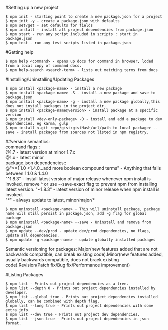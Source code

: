 #Setting up a new project
```
$ npm init - starting point to create a new package.json for a project
$ npm init -y - create a package.json with defaults
$ npm set/get - set defaults for fields 
$ npm install - install all project dependencies from package.json
$ npm start - run any script included in scripts : start in package.json
$ npm test - run any test scripts listed in package.json
```

#Getting help
```
$ npm help <command> - opens up docs for command in browser, loded from a local copy of command docs.
$ npm help-search <search-term> - lists out matching terms from docs
```

#Installing/Uninstalling/Updating Packages
```
$ npm install <package-name> - install a new package
$ npm install <package-name> -S - install a new package and save to package.json
$ npm install <package-name> -g - install a new package globally,this does not install packages in the project dir. 
$ npm install <package-name@version> - install package at a specific version
$ npm install <dev-only-package> -D - install and add a package to dev dependencies, eg karma, gulp
$ npm install <.git repo/gist:gistHash/url/path to local package> --save - install packages from sources not listed in npm registry.
```
##version semantics:   
command flags::  
@1.7 - latest version at minor 1.7.x  
@1.x - latest minor  
package.json dependencies::  
@">=1.1.0 <1.4.0...add more boolean compound terms" - Anything that falls between 1.1.0 & 1.4.0  
"^1.8.3" - install latest version of major release whenever npm install is invoked, remove ^ or use --save-exact flag to prevent npm     from installing latest version.
"~1.8.3" - latest version of minor release when npm install is invoked.  
"\*" - always update to latest, minor/major/*  
```
$ npm uninstall <package-name> - This will uninstall package, package name will still persist in package.json, add -g flag for global package
$ npm uninstall <package-name> --save - Uninstall and remove from package.json 
$ npm update --dev/prod - update dev/prod dependencies, no flags, update all dependencies.
$ npm update -g <package-name> - update globally installed packages
```
Semantic versioning for packages: Major(new features added that are not backwards compatible, can break existing code).Minor(new features added, usually backwards compatible, does not braek existing code).Revision(Patch fix/Bug fix/Performance improvement)

#Listing Packages
```
$ npm list - Prints out project dependencies as a tree.
$ npm list --depth 0 - Prints out project dependencies installed by developer.
$ npm list --global true - Prints out project dependencies installed globally, can be combined with depth flag.
$ npm list --long true - Prints out project dependencies with some extra info.
$ npm list --dev true - Prints out project dev dependencies.
$ npm list --json true - Prints out project dependencies in json format.
```
